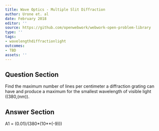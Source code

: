 ```yaml
---
title: Wave Optics - Multiple Slit Diffraction
author: Urone et. al
date: February 2018
editor: ''
source: https://github.com/openwebwork/webwork-open-problem-library
type: ''
tags:
- wavelengthdiffractionlight
outcomes:
- TBD
assets: ''
---
```


## Question Section 

Find the maximum number of lines per centimeter a diffraction grating can have and produce a maximum for the smallest wavelength of visible light ((380,(nm)).



## Answer Section

A1 = (0.01)/(380*(10**(-9)))